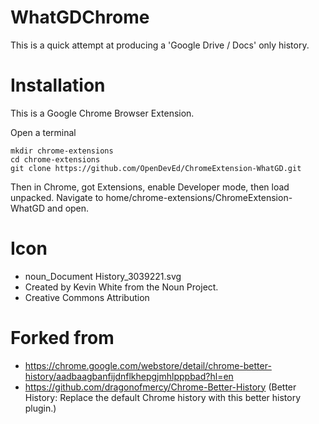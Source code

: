 # WhatGDChrome

This is a quick attempt at producing a 'Google Drive / Docs' only history. 

# Installation

This is a Google Chrome Browser Extension.

Open a terminal
```
mkdir chrome-extensions
cd chrome-extensions
git clone https://github.com/OpenDevEd/ChromeExtension-WhatGD.git
```
Then in Chrome, got Extensions, enable Developer mode, then load unpacked. Navigate to home/chrome-extensions/ChromeExtension-WhatGD and open.

# Icon

- noun_Document History_3039221.svg
- Created by Kevin White from the Noun Project.
- Creative Commons Attribution

# Forked from

- https://chrome.google.com/webstore/detail/chrome-better-history/aadbaagbanfijdnflkhepgjmhlpppbad?hl=en
- https://github.com/dragonofmercy/Chrome-Better-History (Better History:  Replace the default Chrome history with this better history plugin.)